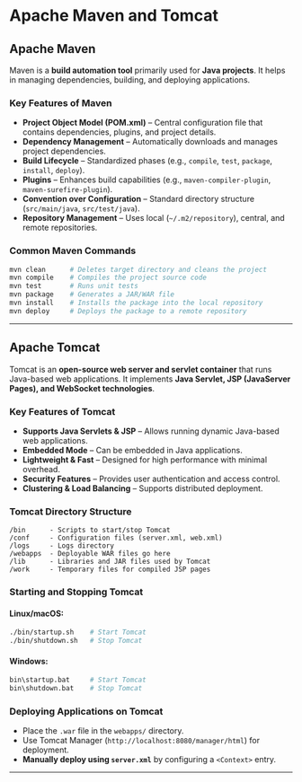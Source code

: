 # Apache Maven and Tomcat

## Apache Maven
Maven is a **build automation tool** primarily used for **Java projects**. It helps in managing dependencies, building, and deploying applications.

### Key Features of Maven
- **Project Object Model (POM.xml)** – Central configuration file that contains dependencies, plugins, and project details.
- **Dependency Management** – Automatically downloads and manages project dependencies.
- **Build Lifecycle** – Standardized phases (e.g., `compile`, `test`, `package`, `install`, `deploy`).
- **Plugins** – Enhances build capabilities (e.g., `maven-compiler-plugin`, `maven-surefire-plugin`).
- **Convention over Configuration** – Standard directory structure (`src/main/java`, `src/test/java`).
- **Repository Management** – Uses local (`~/.m2/repository`), central, and remote repositories.

### Common Maven Commands
```sh
mvn clean      # Deletes target directory and cleans the project
mvn compile    # Compiles the project source code
mvn test       # Runs unit tests
mvn package    # Generates a JAR/WAR file
mvn install    # Installs the package into the local repository
mvn deploy     # Deploys the package to a remote repository
```

---

## Apache Tomcat
Tomcat is an **open-source web server and servlet container** that runs Java-based web applications. It implements **Java Servlet, JSP (JavaServer Pages), and WebSocket technologies**.

### Key Features of Tomcat
- **Supports Java Servlets & JSP** – Allows running dynamic Java-based web applications.
- **Embedded Mode** – Can be embedded in Java applications.
- **Lightweight & Fast** – Designed for high performance with minimal overhead.
- **Security Features** – Provides user authentication and access control.
- **Clustering & Load Balancing** – Supports distributed deployment.

### Tomcat Directory Structure
```
/bin      - Scripts to start/stop Tomcat
/conf     - Configuration files (server.xml, web.xml)
/logs     - Logs directory
/webapps  - Deployable WAR files go here
/lib      - Libraries and JAR files used by Tomcat
/work     - Temporary files for compiled JSP pages
```

### Starting and Stopping Tomcat
#### Linux/macOS:
```sh
./bin/startup.sh    # Start Tomcat
./bin/shutdown.sh   # Stop Tomcat
```
#### Windows:
```sh
bin\startup.bat     # Start Tomcat
bin\shutdown.bat    # Stop Tomcat
```

### Deploying Applications on Tomcat
- Place the `.war` file in the `webapps/` directory.
- Use Tomcat Manager (`http://localhost:8080/manager/html`) for deployment.
- **Manually deploy using `server.xml`** by configuring a `<Context>` entry.

---
